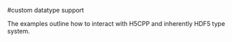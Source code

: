 #custom datatype support

The examples outline how to interact with H5CPP and inherently HDF5 type system.


